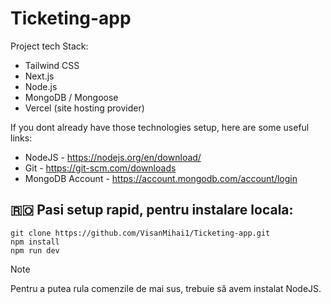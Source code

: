 # Ticketing-app

Project tech Stack:

- Tailwind CSS
- Next.js
- Node.js
- MongoDB / Mongoose
- Vercel (site hosting provider)

If you dont already have those technologies setup, here are some useful links:

- NodeJS - https://nodejs.org/en/download/
- Git - https://git-scm.com/downloads
- MongoDB Account - https://account.mongodb.com/account/login

## :romania: Pasi setup rapid, pentru instalare locala:

```
git clone https://github.com/VisanMihai1/Ticketing-app.git
npm install
npm run dev
```

> [!NOTE]
> Pentru a putea rula comenzile de mai sus, trebuie să avem instalat NodeJS.





